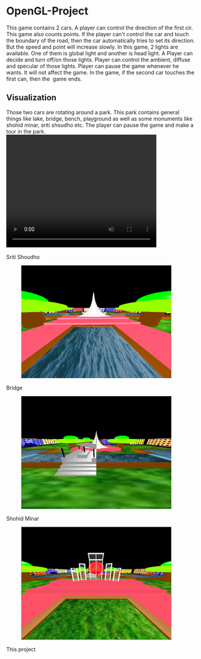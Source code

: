 # OpenGL-Project
This game contains 2 cars. A player can control the direction of the first cir. This game also counts points. If the player can't control the car and touch the boundary of the road, then the car automatically tries to set its direction. But the speed and point will increase slowly.
In this game, 2 lights are available. One of them is global light and another is head light. A Player can decide and turn off/on those lights. Player can control the ambient, diffuse and specular of those lights.
Player can pause the game whenever he wants. It will not affect the game.
In the game, if the second car touches the first can, then the  game ends.

## Visualization ##
Those two cars are rotating around a park. This park contains general things like lake, bridge, bench, playground as well as some monuments like shohid minar, sriti shoudho etc. The player can pause the game and make a tour in the park.
<video width="400" height="300" controls>
  <source src="https://github.com/awal-ahmed/OpenGL-Project/blob/main/material/video.mp4" type="mp4">
Your browser does not support the video tag.
</video>

Sriti Shoudho
<figure>
  <img src="https://github.com/awal-ahmed/OpenGL-Project/blob/main/material/1.png" alt="Sriti Shoudho"  width = "400" height = "300" />
</figure>

Bridge
<figure>
  <img src="https://github.com/awal-ahmed/OpenGL-Project/blob/main/material/2.png" alt="Sriti Shoudho"  width = "400" height = "300" />
</figure>

Shohid Minar
<figure>
  <img src="https://github.com/awal-ahmed/OpenGL-Project/blob/main/material/3.png" alt="Sriti Shoudho"  width = "400" height = "300" />
</figure>


This project
